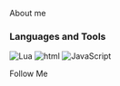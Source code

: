 About me

### Languages and Tools
![Lua](https://img.shields.io/badge/-Lua-090909?style=for-the-badge&logo=Lua)
![html](https://img.shields.io/badge/-html-090909?style=for-the-badge&logo=html)
![JavaScript](https://img.shields.io/badge/-JavaScript-090909?style=for-the-badge&logo=JavaScript)

Follow Me
